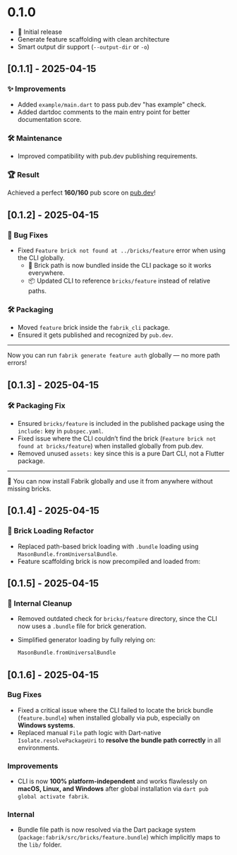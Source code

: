 # 0.1.0

- 🎉 Initial release
- Generate feature scaffolding with clean architecture
- Smart output dir support (`--output-dir` or `-o`)

## [0.1.1] - 2025-04-15

### ✨ Improvements

- Added `example/main.dart` to pass pub.dev "has example" check.
- Added dartdoc comments to the main entry point for better documentation score.

### 🛠 Maintenance

- Improved compatibility with pub.dev publishing requirements.

### 🏆 Result

Achieved a perfect **160/160** pub score on [pub.dev](https://pub.dev/packages/fabrik)!

## [0.1.2] - 2025-04-15

### 🐛 Bug Fixes

- Fixed `Feature brick not found at ../bricks/feature` error when using the CLI globally.
  - 🧱 Brick path is now bundled inside the CLI package so it works everywhere.
  - 📦 Updated CLI to reference `bricks/feature` instead of relative paths.

### 🛠 Packaging

- Moved `feature` brick inside the `fabrik_cli` package.
- Ensured it gets published and recognized by `pub.dev`.

---

Now you can run `fabrik generate feature auth` globally — no more path errors!

## [0.1.3] - 2025-04-15

### 🛠 Packaging Fix

- Ensured `bricks/feature` is included in the published package using the `include:` key in `pubspec.yaml`.
- Fixed issue where the CLI couldn’t find the brick (`Feature brick not found at bricks/feature`) when installed globally from pub.dev.
- Removed unused `assets:` key since this is a pure Dart CLI, not a Flutter package.

---

🧱 You can now install Fabrik globally and use it from anywhere without missing bricks.

## [0.1.4] - 2025-04-15

### 🧱 Brick Loading Refactor

- Replaced path-based brick loading with `.bundle` loading using `MasonBundle.fromUniversalBundle`.
- Feature scaffolding brick is now precompiled and loaded from:

## [0.1.5] - 2025-04-15

### 🧹 Internal Cleanup

- Removed outdated check for `bricks/feature` directory, since the CLI now uses a `.bundle` file for brick generation.
- Simplified generator loading by fully relying on:

  ```dart
  MasonBundle.fromUniversalBundle
  ```

## [0.1.6] - 2025-04-15

### Bug Fixes

- Fixed a critical issue where the CLI failed to locate the brick bundle (`feature.bundle`) when installed globally via pub, especially on **Windows systems**.
- Replaced manual `File` path logic with Dart-native `Isolate.resolvePackageUri` to **resolve the bundle path correctly** in all environments.

### Improvements

- CLI is now **100% platform-independent** and works flawlessly on **macOS, Linux, and Windows** after global installation via `dart pub global activate fabrik`.

### Internal

- Bundle file path is now resolved via the Dart package system (`package:fabrik/src/bricks/feature.bundle`) which implicitly maps to the `lib/` folder.
